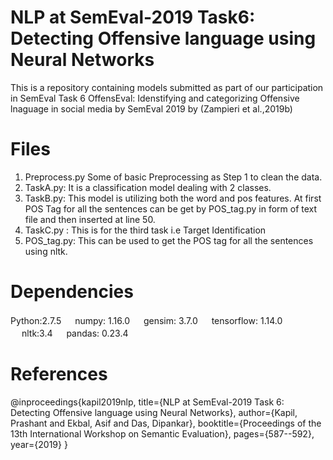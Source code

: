 # NLP at SemEval-2019 Task6: Detecting Offensive language using Neural Networks
This is a repository containing models submitted as part of our participation in SemEval Task 6 OffensEval: Idenstifying and categorizing Offensive lnaguage in social media by SemEval 2019 by (Zampieri et al.,2019b)

# Files
1. Preprocess.py Some of basic Preprocessing as Step 1 to clean the data.
2. TaskA.py: It is a classification model dealing with 2 classes.
3. TaskB.py: This model is utilizing both the word and pos features. At first POS Tag for all the sentences can be get by     POS_tag.py in form of text file and then inserted at line 50. 
4. TaskC.py : This is for the third task i.e Target Identification
5. POS_tag.py: This can be used to get the POS tag for all the sentences using nltk.


# Dependencies
Python:2.7.5 &#12288;
numpy: 1.16.0 &#12288;
gensim: 3.7.0 &#12288;
tensorflow: 1.14.0 &#12288;
nltk:3.4 &#12288;
pandas: 0.23.4 &#12288;






# References
@inproceedings{kapil2019nlp,
  title={NLP at SemEval-2019 Task 6: Detecting Offensive language using Neural Networks},
  author={Kapil, Prashant and Ekbal, Asif and Das, Dipankar},
  booktitle={Proceedings of the 13th International Workshop on Semantic Evaluation},
  pages={587--592},
  year={2019}
}
